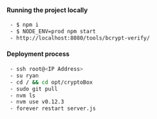 #### Running the project locally

```sh
 - $ npm i
 - $ NODE_ENV=prod npm start
 - http://localhost:8080/tools/bcrypt-verify/
```

#### Deployment process

```sh
 - ssh root@<IP Address>
 - su ryan
 - cd / && cd opt/cryptoBox
 - sudo git pull
 - nvm ls
 - nvm use v0.12.3
 - forever restart server.js
```
